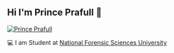 ## Hi I'm Prince Prafull :tiger:


[![Prince Prafull](https://i.postimg.cc/3wCrMS9v/Purple-and-Red-Futuristic-Gaming-Youtube-Channel-Art.png)](https://postimg.cc/qtqHyGPJ)

:computer: I am Student at [National Forensic Sciences University](https://www.nfsu.ac.in/)
